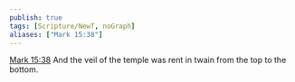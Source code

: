 ```yaml
---
publish: true
tags: [Scripture/NewT, noGraph]
aliases: ["Mark 15:38"]
---
```

[Mark 15:38](https://churchofjesuschrist.org/study/scriptures/nt/mark/15?lang=eng&id=p38#p38) And the veil of the temple was rent in twain from the top to the bottom.
